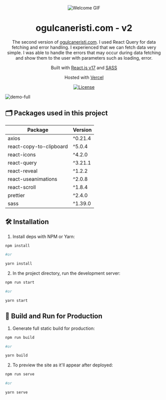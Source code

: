 <div align="center">
  <img alt="Welcome GIF" src="https://user-images.githubusercontent.com/45832621/132932084-eb809240-c9b6-44f4-a4f4-1034d9893d4a.gif" />
</div>

<h1 align="center">
  ogulcaneristi.com - v2
</h1>

<p align="center">
  The second version of <a href="https://ogulcaneristi.com" target="_blank">ogulcaneristi.com</a>. I used React Query for data fetching and error handling. I experienced that we can fetch data very simple. I was able to handle the errors that may occur during data fetching and show them to the user with parameters such as loading, error.
</p>

<p align="center">
Built with <a href="https://reactjs.org/" target="_blank">React.js v17</a> and <a href="https://sass-lang.com/" target="_blank">SASS</a></p>

<p align="center">
   Hosted with <a href="https://vercel.com/" target="_blank">Vercel</a>
</p>

<p align="center">
  <a href="https://github.com/olcaneristi/personal-website/blob/master/LICENSE" target="_blank">
  <img src="https://camo.githubusercontent.com/c687724720de8b1cda17417d380b20a5cb493c5eb8e7bf3597e26cdcf665d52a/68747470733a2f2f696d672e736869656c64732e696f2f6769746875622f6c6963656e73652f444156466f756e646174696f6e2f6361707461696e2d6e336d302e7376673f7374796c653d666c61742d737175617265" alt="License"/></a>
</p>

![demo-full](https://user-images.githubusercontent.com/45832621/132932837-0c7fe9ff-dcaa-495f-bdcc-0077604a4993.jpg)

## 🗂️ Packages used in this project

| Package                 | Version |
| ----------------------- | ------- |
| axios                   | ^0.21.4 |
| react-copy-to-clipboard | ^5.0.4  |
| react-icons             | ^4.2.0  |
| react-query             | ^3.21.1 |
| react-reveal            | ^1.2.2  |
| react-useanimations     | ^2.0.8  |
| react-scroll            | ^1.8.4  |
| prettier                | ^2.4.0  |
| sass                    | ^1.39.0 |

## 🛠 Installation

1. Install deps with NPM or Yarn:

```bash
npm install

#or

yarn install
```

2. In the project directory, run the development server:

```bash
npm run start

#or

yarn start
```

## 🚀 Build and Run for Production

1. Generate full static build for production:

```bash
npm run build

#or

yarn build
```

2. To preview the site as it'll appear after deployed:

```bash
npm run serve

#or

yarn serve
```
